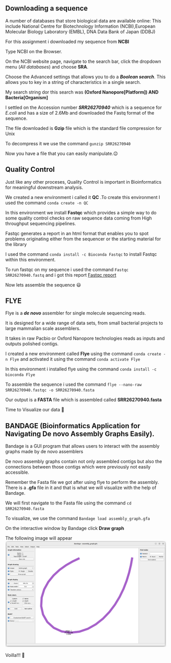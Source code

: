 ## Downloading a sequence

A number of databases that store biological data are available online: This include National Centre for Biotechnology Information (NCBI),European Molecular Biology Laboratory (EMBL), DNA Data Bank of Japan (DDBJ)

For this assignment i downloaded my sequence from **NCBI** 

Type NCBI on the Browser.

On the NCBI website page, navigate to the search bar, click the dropdown menu (*All databases*) and choose **SRA**.

Choose the Advanced settings that allows you to do a ***Boolean search***. This allows you to key in a string of characteristics in a single search.

My search string dor this search was **(Oxford Nanopore[Platform]) AND Bacteria[Organism]**

I settled on  the Accession number ***SRR26270940*** which is a sequence for *E.coli* and has a size of 2.6Mb and downloaded the Fastq format of the sequence.

The file downloaded is  **Gzip** file which is the standard file compression for Unix 

To decompress it we use the command `gunzip SRR26270940` 

Now you have a file that you can easily manipulate.😉

## Quality Control
Just like any other proceses, Quality Control is important in Bioinformatics for meaningful downstream analysis.

We created a new environment i called it **QC** .To create this environment I used the command `conda create -n QC`

In this environment we install **Fastqc** which provides a simple way to do some quality control checks on raw sequence data coming from High throughput sequencing pipelines.

Fastqc generates a report in an html format that enables you to spot problems originating either from the sequencer or the starting material for the library

I used the command `conda install -c Bioconda Fastqc` to install Fastqc within this environment.

To run fastqc on my sequence i used the command `Fastqc SRR26270940.fastq` and i got this report [Fastqc report](file:///home/administrator/Downloads/SRR26270940_fastqc.html)

Now lets assemble the sequence 😃

## FLYE

Flye is a ***de novo*** assembler for single molecule sequencing reads.

It is designed for a wide range of data sets, from small bacterial projects to large mammalian scale assemblers.

It takes in raw Pacbio or Oxford Nanopore technologies reads as inputs and outputs polished contigs.

I created a new environment called **Flye** using the command `conda create -n Flye` and activated it using the command `conda activate Flye`

In this environment i installed flye using the command `conda install -c bioconda Flye`

To assemble the sequence i used the command `flye --nano-raw SRR26270940.fastqc -o SRR26270940.fasta`

Our output is a **FASTA** file which is assembled called **SRR26270940.fasta**

Time to Visualize our data 🤝


## BANDAGE (Bioinformatics Application for Navigating De novo Assembly Graphs Easily).

Bandage is a GUI program that allows users to interact with the assembly graphs made by de novo assemblers

De novo assembly graphs contain not only assembled contigs but also the connections between those contigs which were previously not easily accessible.

Remember the Fasta file we got after using flye to perform the assembly. There is a **.gfa** file in it and that is what we will visualize with the help of Bandage.

We will first navigate to the Fasta file using the command `cd SRR26270940.fasta`

To visualize, we use the command `Bandage load assembly_graph.gfa`

On the interactive window by Bandage click **Draw graph** 

The following image will appear ![SRR26270940 Image](https://github.com/LatifahBenta/BioinformaticsTraining/blob/main/Quality%20control/Screenshot%20from%202023-10-18%2011-40-23.png?raw=true)

Voilla!!! 👏







